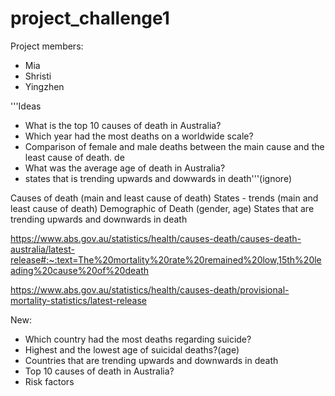 # project_challenge1

Project members:
- Mia
- Shristi
- Yingzhen

'''Ideas
- What is the top 10 causes of death in Australia?
- Which year had the most deaths on a worldwide scale?
- Comparison of female and male deaths between the main cause and the least cause of death. de
- What was the average age of death in Australia?
- states that is trending upwards and dowwards in death'''(ignore)


Causes of death (main and least cause of death)
States - trends (main and least cause of death)
Demographic of Death (gender, age)
States that are trending upwards and downwards in death 

https://www.abs.gov.au/statistics/health/causes-death/causes-death-australia/latest-release#:~:text=The%20mortality%20rate%20remained%20low,15th%20leading%20cause%20of%20death

https://www.abs.gov.au/statistics/health/causes-death/provisional-mortality-statistics/latest-release



New:
- Which country had the most deaths regarding suicide?
- Highest and the lowest age of suicidal deaths?(age)
- Countries that are trending upwards and downwards in death
- Top 10 causes of death in Australia?
- Risk factors
